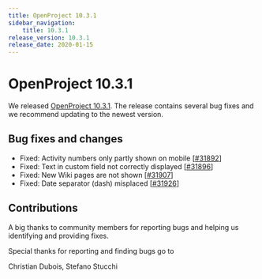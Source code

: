 ```yaml
---
title: OpenProject 10.3.1
sidebar_navigation:
    title: 10.3.1
release_version: 10.3.1
release_date: 2020-01-15
---
```


# OpenProject 10.3.1

We released [OpenProject 10.3.1](https://community.openproject.org/versions/1409).
The release contains several bug fixes and we recommend updating to the newest version.

<!--more-->
## Bug fixes and changes

- Fixed: Activity numbers only partly shown on mobile \[[#31892](https://community.openproject.org/wp/31892)\]
- Fixed: Text in custom field not correctly displayed \[[#31896](https://community.openproject.org/wp/31896)\]
- Fixed: New Wiki pages are not shown \[[#31907](https://community.openproject.org/wp/31907)\]
- Fixed: Date separator (dash) misplaced \[[#31926](https://community.openproject.org/wp/31926)\]

## Contributions

A big thanks to community members for reporting bugs and helping us identifying and providing fixes.

Special thanks for reporting and finding bugs go to

Christian  Dubois, Stefano Stucchi

